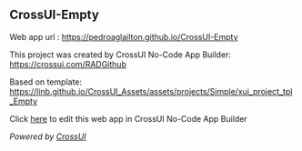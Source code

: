 ## CrossUI-Empty
Web app url : https://pedroaglailton.github.io/CrossUI-Empty

This project was created by CrossUI No-Code App Builder: https://crossui.com/RADGithub

Based on template: https://linb.github.io/CrossUI_Assets/assets/projects/Simple/xui_project_tpl_Empty

Click [here](https://crossui.com/RADGithub/#!from=github&owner=pedroaglailton&repo=CrossUI-Empty) to edit this web app in CrossUI No-Code App Builder

<i>Powered by [CrossUI](https://crossui.com)</i>
